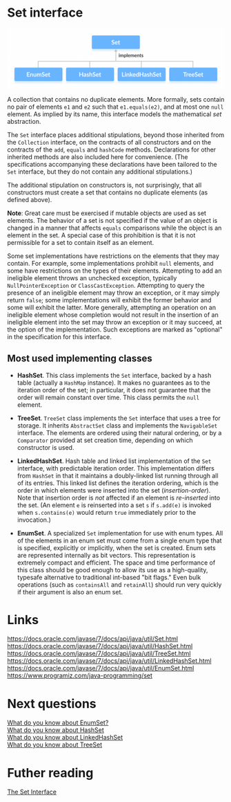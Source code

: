 # Set interface
![](./res/java_set_implementation.png "Set implementation")

A collection that contains no duplicate elements. More formally, sets contain no pair of elements `e1` and `e2` such that `e1.equals(e2)`, and at most one `null` element. As implied by its name, this interface models the mathematical *set* abstraction.

The `Set` interface places additional stipulations, beyond those inherited from the `Collection` interface, on the contracts of all constructors and on the contracts of the `add`, `equals` and `hashCode` methods. Declarations for other inherited methods are also included here for convenience. (The specifications accompanying these declarations have been tailored to the `Set` interface, but they do not contain any additional stipulations.)

The additional stipulation on constructors is, not surprisingly, that all constructors must create a set that contains no duplicate elements (as defined above).

**Note**: Great care must be exercised if mutable objects are used as set elements. The behavior of a set is not specified if the value of an object is changed in a manner that affects `equals` comparisons while the object is an element in the set. A special case of this prohibition is that it is not permissible for a set to contain itself as an element.

Some set implementations have restrictions on the elements that they may contain. For example, some implementations prohibit `null` elements, and some have restrictions on the types of their elements. Attempting to add an ineligible element throws an unchecked exception, typically `NullPointerException` or `ClassCastException`. Attempting to query the presence of an ineligible element may throw an exception, or it may simply return `false`; some implementations will exhibit the former behavior and some will exhibit the latter. More generally, attempting an operation on an ineligible element whose completion would not result in the insertion of an ineligible element into the set may throw an exception or it may succeed, at the option of the implementation. Such exceptions are marked as "optional" in the specification for this interface.

## Most used implementing classes
- **HashSet**. This class implements the `Set` interface, backed by a hash table (actually a `HashMap` instance). It makes no guarantees as to the iteration order of the set; in particular, it does not guarantee that the order will remain constant over time. This class permits the `null` element.

- **TreeSet**. `TreeSet` class implements the `Set` interface that uses a tree for storage. It inherits `AbstractSet` class and implements the `NavigableSet` interface. The elements are ordered using their natural ordering, or by a `Comparator` provided at set creation time, depending on which constructor is used.

- **LinkedHashSet**. Hash table and linked list implementation of the `Set` interface, with predictable iteration order. This implementation differs from `HashSet` in that it maintains a doubly-linked list running through all of its entries. This linked list defines the iteration ordering, which is the order in which elements were inserted into the set (*insertion-order*). Note that insertion order is *not* affected if an element is *re-inserted* into the set. (An element `e` is reinserted into a set `s` if `s.add(e)` is invoked when `s.contains(e)` would return `true` immediately prior to the invocation.)

- **EnumSet**. A specialized `Set` implementation for use with enum types. All of the elements in an enum set must come from a single enum type that is specified, explicitly or implicitly, when the set is created. Enum sets are represented internally as bit vectors. This representation is extremely compact and efficient. The space and time performance of this class should be good enough to allow its use as a high-quality, typesafe alternative to traditional int-based "bit flags." Even bulk operations (such as `containsAll` and `retainAll`) should run very quickly if their argument is also an enum set.

# Links
https://docs.oracle.com/javase/7/docs/api/java/util/Set.html  
https://docs.oracle.com/javase/7/docs/api/java/util/HashSet.html  
https://docs.oracle.com/javase/7/docs/api/java/util/TreeSet.html  
https://docs.oracle.com/javase/7/docs/api/java/util/LinkedHashSet.html  
https://docs.oracle.com/javase/7/docs/api/java/util/EnumSet.html  
https://www.programiz.com/java-programming/set

# Next questions
[What do you know about EnumSet?](https://github.com/Kirchhoff-/Android-Interview-Questions/blob/master/Java/What%20do%20you%20know%20about%20EnumSet.md)  
[What do you know about HashSet](https://github.com/Kirchhoff-/Android-Interview-Questions/blob/master/Java/What%20do%20you%20know%20about%20HashSet.md)  
[What do you know about LinkedHashSet](https://github.com/Kirchhoff-/Android-Interview-Questions/blob/master/Java/What%20do%20you%20know%20about%20LinkedHashSet.md)  
[What do you know about TreeSet](https://github.com/Kirchhoff-/Android-Interview-Questions/blob/master/Java/What%20do%20you%20know%20about%20TreeSet.md)

# Futher reading
[The Set Interface](https://docs.oracle.com/javase/tutorial/collections/interfaces/set.html)
